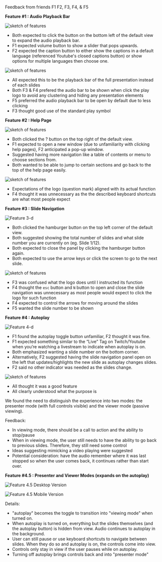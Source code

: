 Feedback from friends F1 F2, F3, F4, & F5

**Feature #1 : Audio Playback Bar**

![sketch of features](feature1-and-2-d.png "Feature 1 and 2")

- Both expected to click the button on the bottom left of the default view to expand the audio playback bar.
- F1 expected volume button to show a slider that pops upwards.
- F2 expected the caption button to either show the captions in a default language (referenced Youtube's closed captions button) or show options for multiple languages then choose one.

![sketch of features](feature1-4.jpeg "Feature 1-4")

- All expected this to be the playback bar of the full presentation instead of each slides
- Both F3 & F4 prefered the audio bar to be shown when click the play logo to avoid any clustering and hiding any presentation elements
- F5 preferred the audio playback bar to be open by default due to less clicking
- F3 thought good use of the standard play symbol


**Feature #2 : Help Page**

![sketch of features](feature1-and-2-d.png "Feature 1 and 2")

- Both clicked the ? button on the top right of the default view.
- F1 expected to open a new window (due to unfamiliarity with clicking help pages), F2 anticipated a pop-up window.
- Suggested having more navigation like a table of contents or menu to choose sections from.
- Both wanted to be able to jump to certain sections and go back to the top of the help page easily.

![sketch of features](feature1-4.jpeg "Feature 1-4")

- Expectations of the logo (question mark) aligned with its actual function
- F4 thought it was unnecessary as the the described keyboard shortcuts are what most people expect


**Feature #3 : Slide Navigation**

![](feature3-d.png "Feature 3-d")

- Both clicked the hamburger button on the top left corner of the default view.
- Both suggested showing the total number of slides and what slide number you are currently on (eg. Slide 1/12).
- Both expected to close the panel by clicking the hamburger button again.
- Both expected to use the arrow keys or click the screen to go to the next slide.

![sketch of features](feature1-4.jpeg "Feature 1-4")

- F3 was confused what the logo does until I instructed its function
- F4 thought the `esc` button and `N` button to open and close the slide navigation was unnecessary as most people would expect to click the logo for such function
- F4 expected to control the arrows for moving around the slides
- F5 wanted the slide number to be shown


**Feature #4 : Autoplay**

![](feature4-d.png "Feature 4-d")

- F1 found the autoplay toggle button unfamiliar, F2 thought it was fine.
- F1 expected something similar to the “Live” Tag on Twitch/Youtube when you’re watching a livestream to indicate when autoplay is on.
- Both emphasized wanting a slide number on the bottom corner.
- Alternatively, F2 suggested having the slide navigation panel open on the left that updates/highlights the new slide as autoplay changes slides.
- F2 said no other indicator was needed as the slides change.

![sketch of features](feature1-4.jpeg "Feature 1-4")

- All thought it was a good feature
- All clearly understood what the purpose is



We found the need to distinguish the experience into two modes: the presenter mode (with full controls visible) and the viewer mode (passive viewing). 

Feedback:
- In viewing mode, there should be a call to action and the ability to stop/pause
- When in viewing mode, the user still needs to have the ability to go back to previous slides. Therefore, they still need some control
- Ideas suggesting mimicking a video playing were suggested
- Potential consideration: have the audio remember where it was last stopped so when the user comes back, it continues rather than start over.

**Feature #4.5 : Presenter and Viewer Modes (expands on the autoplay)**

![](feature4.5-desktop.jpg "Feature 4.5 Desktop Version")

![](feature4.5-mobile.png "Feature 4.5 Mobile Version")

Details:
- "autoplay" becomes the toggle to transition into "viewing mode" when turned on.
- When autoplay is turned on, everything but the slides themselves (and the autoplay button) is hidden from view. Audio continues to autoplay in the background.
- User can still pause or use keyboard shortcuts to navigate between slides. When they do so and autoplay is on, the controls come into view.
- Controls only stay in view if the user pauses while on autoplay.
- Turning off autoplay brings controls back and into "presenter mode"